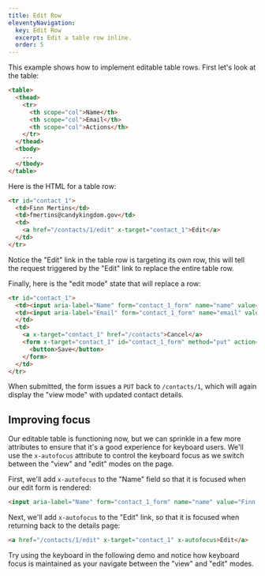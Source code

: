 ```yaml
---
title: Edit Row
eleventyNavigation:
  key: Edit Row
  excerpt: Edit a table row inline.
  order: 5
---
```


This example shows how to implement editable table rows. First let's look at the table:

```html
<table>
  <thead>
    <tr>
      <th scope="col">Name</th>
      <th scope="col">Email</th>
      <th scope="col">Actions</th>
    </tr>
  </thead>
  <tbody>
    ...
  </tbody>
</table>
```
Here is the HTML for a table row:

```html
<tr id="contact_1">
  <td>Finn Mertins</td>
  <td>fmertins@candykingdom.gov</td>
  <td>
    <a href="/contacts/1/edit" x-target="contact_1">Edit</a>
  </td>
</tr>
```

Notice the "Edit" link in the table row is targeting its own row, this will tell the request triggered by the "Edit" link to replace the entire table row.

Finally, here is the "edit mode" state that will replace a row:

```html
<tr id="contact_1">
  <td><input aria-label="Name" form="contact_1_form" name="name" value="Finn Mertins"></td>
  <td><input aria-label="Email" form="contact_1_form" name="email" value="fmertins@candykingdom.gov" type="email">
  </td>
  <td>
    <a x-target="contact_1" href="/contacts">Cancel</a>
    <form x-target="contact_1" id="contact_1_form" method="put" action="/contacts/1">
      <button>Save</button>
    </form>
  </td>
</tr>
```

When submitted, the form issues a `PUT` back to `/contacts/1`, which will again display the "view mode" with updated contact details.

## Improving focus

Our editable table is functioning now, but we can sprinkle in a few more attributes to ensure that it's a good experience for keyboard users. We'll use the `x-autofocus` attribute to control the keyboard focus as we switch between the "view" and "edit" modes on the page.

First, we'll add `x-autofocus` to the "Name" field so that it is focused when our edit form is rendered:

```html
<input aria-label="Name" form="contact_1_form" name="name" value="Finn Mertins" x-autofocus>
```

Next, we'll add `x-autofocus` to the "Edit" link, so that it is focused when returning back to the details page:

```html
<a href="/contacts/1/edit" x-target="contact_1" x-autofocus>Edit</a>
```

Try using the keyboard in the following demo and notice how keyboard focus is maintained as your navigate between the "view" and "edit" modes.

<style>
  td > div {
    display: flex;
    align-items: center;
    gap: .5rem;
  }
</style>

<script type="module">
  let database = function () {
    let data = [
      { id: 1, name: "Finn Mertins", email: "fmertins@candykingdom.gov", status: "Active" },
      { id: 2, name: "Jake the Dog", email: "jake@candykingdom.gov", status: "Active" },
      { id: 3, name: "BMO", email: "bmo@mo.co", status: "Active" },
      { id: 4, name: "Marceline", email: "marceline@vampirequeen.me", status: "Inactive" }
    ]

    return {
      find: (id) => data.find(contact => contact.id === parseInt(id)),
      update: (id, changes) => {
        let index = data.findIndex(contact => contact.id === parseInt(id))
        if (index !== -1) {
          data[index] = Object.assign(data[index], changes)
        }
      },
      all: () => data,
    }
  }()

  window.route('GET', '/contacts', () => view(database.all()))
  database.all().forEach(contact => {
    window.route('GET', `/contacts/${contact.id}/edit`, () => edit(database.all()))
    window.route('PUT', `/contacts/${contact.id}`, (input) => {
      database.update(contact.id, input)

      return view(database.all())
    })
  })

  window.example('/contacts')

  function view(contacts) {
    let rows = contacts.map(contact => `<tr id="contact_${contact.id}">
  <td>${contact.name}</td>
  <td>${contact.email}</td>
  <td><a href="/contacts/${contact.id}/edit" x-target="contact_${contact.id}" x-autofocus>Edit</a></td>
</tr>`).join('\n')
    return table(rows)
  }

  function edit(contacts) {
    let rows = contacts.map(contact => `<tr id="contact_${contact.id}">
  <td><input aria-label="Name" form="contact_${contact.id}_form" name="name" value="${contact.name}" x-autofocus></td>
  <td><input aria-label="Email" form="contact_${contact.id}_form" name="email" value="${contact.email}"></td>
  <td>
    <div>
      <a x-target="contact_${contact.id}" href="/contacts">Cancel</a>
      <form x-target="contact_${contact.id}" id="contact_${contact.id}_form" method="put" action="/contacts/${contact.id}">
        <button>Save</button>
      </form>
    </div>
  </td>
</tr>`).join('\n')
    return table(rows)
  }

  function table(rows) {
    return `<table>
  <thead>
    <tr>
      <th scope="col">Name</th>
      <th scope="col">Email</th>
      <th scope="col" width="130">Action</th>
    </tr>
  </thead>
  <tbody>
    ${rows}
  </tbody>
</table>`
  }
</script>
